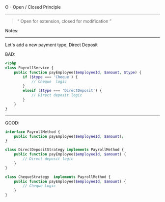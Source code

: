 O - Open / Closed Principle

-----

> &ldquo; Open for extension, closed for modification &rdquo;

Notes:


----

Let's add a new payment type, Direct Deposit

BAD:
```php
<?php
class PayrollService {
    public function payEmployee($employeeId, $amount, $type) {
        if ($type === 'Cheque') {
            // Cheque  logic 
        }
        elseif ($type === 'DirectDeposit') { 
            // Direct deposit logic 
        }    
    }
}
```


----

GOOD:
```php
interface PayrollMethod {
    public function payEmployee($employeeId, $amount);
}
```
```php
class DirectDepositStrategy implements PayrollMethod {
    public function payEmployee($employeeId, $amount) {
        // Direct deposit logic 
    }
}
```
```php
class ChequeStrategy  implements PayrollMethod {
    public function payEmployee($employeeId, $amount) {
        // Cheque Logic
    }
}
```